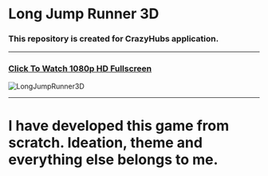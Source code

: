 # Long Jump Runner 3D
### This repository is created for CrazyHubs application.
---
### [Click To Watch 1080p HD Fullscreen](https://www.youtube.com/watch?v=0MKOLVVSTIU)

![LongJumpRunner3D](https://i.giphy.com/YRIfkKAwo4UHykbLMW.gif)

---
# I have developed this game from scratch. Ideation, theme and everything else belongs to me.

